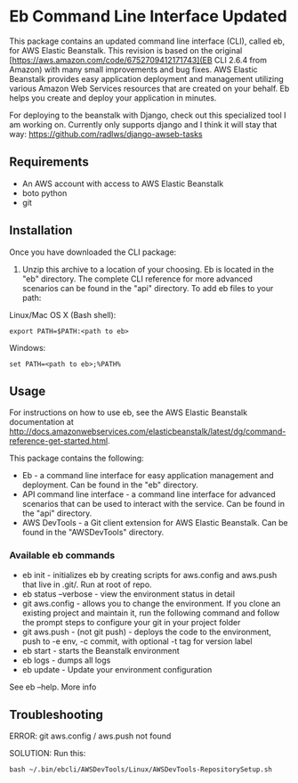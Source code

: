 Eb Command Line Interface Updated
===============

This package contains an updated command line interface (CLI), called eb, for AWS Elastic Beanstalk. 
This revision is based on the original [https://aws.amazon.com/code/6752709412171743](EB CLI 2.6.4 from Amazon) with many small improvements and bug fixes. 
AWS Elastic Beanstalk provides easy application deployment and management utilizing various Amazon 
Web Services resources that are created on your behalf. Eb helps you create and deploy your application 
in minutes.

For deploying to the beanstalk with Django, check out this specialized tool I am working on. Currently only supports django and I think it will stay that way:
https://github.com/radlws/django-awseb-tasks


Requirements
-----

* An AWS account with access to AWS Elastic Beanstalk
* boto python
* git

Installation
-----

Once you have downloaded the CLI package:

1) Unzip this archive to a location of your choosing. Eb is located in the "eb" directory. The complete CLI reference 
for more advanced scenarios can be found in the "api" directory.
To add eb files to your path:

Linux/Mac OS X (Bash shell):

    export PATH=$PATH:<path to eb>

Windows:

    set PATH=<path to eb>;%PATH%

Usage
-----

For instructions on how to use eb, see the AWS Elastic Beanstalk documentation at 
http://docs.amazonwebservices.com/elasticbeanstalk/latest/dg/command-reference-get-started.html.

This package contains the following:
* Eb - a command line interface for easy application management and deployment. Can be found in the "eb" directory.
* API command line interface - a command line interface for advanced scenarios that can be used to interact with the service. Can be found in the "api" directory.
* AWS DevTools - a Git client extension for AWS Elastic Beanstalk. Can be found in the "AWSDevTools" directory.

### Available eb commands
* eb init - initializes eb by creating scripts for aws.config and aws.push that live in .git/. Run at root of repo.
* eb status –verbose - view the environment status in detail
* git aws.config - allows you to change the environment. If you clone an existing project and maintain it, run the following command and follow the prompt steps to configure your git in your project folder
* git aws.push - (not git push) - deploys the code to the environment, push to -e env, -c commit, with optional -t tag for version label
* eb start - starts the Beanstalk environment
* eb logs - dumps all logs
* eb update - Update your environment configuration

See eb –help. More info

Troubleshooting
-----

ERROR: git aws.config / aws.push not found

SOLUTION: Run this:

    bash ~/.bin/ebcli/AWSDevTools/Linux/AWSDevTools-RepositorySetup.sh 
